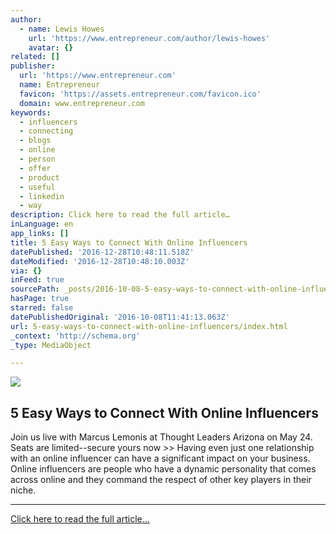 ```yaml
---
author:
  - name: Lewis Howes
    url: 'https://www.entrepreneur.com/author/lewis-howes'
    avatar: {}
related: []
publisher:
  url: 'https://www.entrepreneur.com'
  name: Entrepreneur
  favicon: 'https://assets.entrepreneur.com/favicon.ico'
  domain: www.entrepreneur.com
keywords:
  - influencers
  - connecting
  - blogs
  - online
  - person
  - offer
  - product
  - useful
  - linkedin
  - way
description: Click here to read the full article…
inLanguage: en
app_links: []
title: 5 Easy Ways to Connect With Online Influencers
datePublished: '2016-12-28T10:48:11.518Z'
dateModified: '2016-12-28T10:48:10.003Z'
via: {}
inFeed: true
sourcePath: _posts/2016-10-08-5-easy-ways-to-connect-with-online-influencers.md
hasPage: true
starred: false
datePublishedOriginal: '2016-10-08T11:41:13.063Z'
url: 5-easy-ways-to-connect-with-online-influencers/index.html
_context: 'http://schema.org'
_type: MediaObject

---
```

<article style=""><img src="https://s3-us-west-2.amazonaws.com/the-grid-img/p/376ed497be97017924509bc63a97c12c1cb9847c.jpg" /><h1>5 Easy Ways to Connect With Online Influencers</h1><p>Join us live with Marcus Lemonis at Thought Leaders Arizona on May 24. Seats are limited--secure yours now &gt;&gt; Having even just one relationship with an online influencer can have a significant impact on your business. Online influencers are people who have a dynamic personality that comes across online and they command the respect of other key players in their niche.</p></article>

---

[Click here to read the full article...][0]

[0]: https://www.entrepreneur.com/article/227786 "Click here to read the full article..."